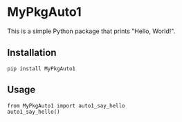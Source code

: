 # MyPkgAuto1

This is a simple Python package that prints "Hello, World!".

## Installation

`pip install MyPkgAuto1`

## Usage
```
from MyPkgAuto1 import auto1_say_hello
auto1_say_hello()
```